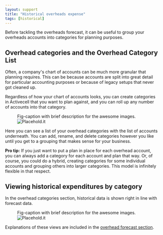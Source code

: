 ```yaml
---
layout: support
title: "Historical overheads expense"
tags: [historical]
---
```


Before tackling the overheads forecast, it can be useful to group your overheads accounts into categories for planning purposes.

## Overhead categories and the Overhead Category List

Often, a company's chart of accounts can be much more granular that planning requires. This can be because accounts are split into great detail for particular accounting purposes or because of legacy setups that never got cleaned up.

Regardless of how your chart of accounts looks, you can create categories in Activecell that you want to plan against, and you can roll up any number of accounts into that category.

<figure>
  <figcaption>Fig-caption with brief description for the awesome images.</figcaption>
  <img src=" http://placehold.it/800x600" alt="Placehold.it" class="img-responsive">
</figure>

Here you can see a list of your overhead categories with the list of accounts underneath. You can add, rename, and delete categories however you like until you get to a grouping that makes sense for your business.

**Pro tip:** If you just want to put a plan in place for each overhead account, you can always add a category for each account and plan that way. Or, of course, you could do a hybrid, creating categories for some individual accounts and grouping others into larger categories. This model is infinitely flexible in that respect.

## Viewing historical expenditures by category

In the overhead categories section, historical data is shown right in line with forecast data.

<figure>
  <figcaption>Fig-caption with brief description for the awesome images.</figcaption>
  <img src=" http://placehold.it/800x600" alt="Placehold.it" class="img-responsive">
</figure>

Explanations of these views are included in the [overhead forecast section]().